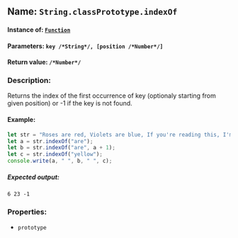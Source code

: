 ## Name: `String.classPrototype.indexOf`

#### Instance of: [`Function`](Function.md)

#### Parameters: `key /*String*/, [position /*Number*/]`

#### Return value: `/*Number*/`

### Description:

Returns the index of the first occurrence of key 
(optionaly starting from given position) 
or -1 if the key is not found.

#### Example:

```js
let str = "Roses are red, Violets are blue, If you're reading this, I'm sorry for you.";
let a = str.indexOf("are");
let b = str.indexOf("are", a + 1);
let c = str.indexOf("yellow");
console.write(a, " ", b, " ", c);
```

##### Expected output:

```
6 23 -1
```

### Properties:

- `prototype`


